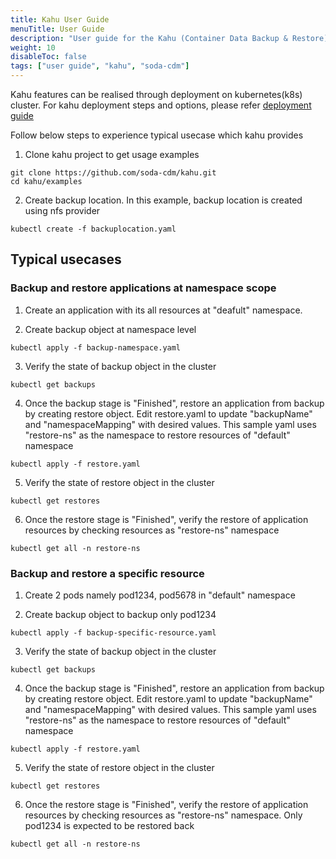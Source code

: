 ```yaml
---
title: Kahu User Guide
menuTitle: User Guide
description: "User guide for the Kahu (Container Data Backup & Restore) project"
weight: 10
disableToc: false
tags: ["user guide", "kahu", "soda-cdm"] 
---
```


Kahu features can be realised through deployment on kubernetes(k8s) cluster. 
For kahu deployment steps and options, please refer [deployment guide](https://github.com/soda-cdm/documentation/blob/main/kahu/deployment_guide.md)

Follow below steps to experience typical usecase which kahu provides
1. Clone kahu project to get usage examples
```shell
git clone https://github.com/soda-cdm/kahu.git
cd kahu/examples
```

2. Create backup location. In this example, backup location is created using nfs provider
```shell
kubectl create -f backuplocation.yaml
```
## Typical usecases

### Backup and restore applications at namespace scope
1. Create an application with its all resources at "deafult" namespace.

2. Create backup object at namespace level
```shell
kubectl apply -f backup-namespace.yaml
```
3. Verify the state of backup object in the cluster
```shell
kubectl get backups
```
4. Once the backup stage is "Finished", restore an application from backup by creating restore object. Edit restore.yaml to update "backupName" and "namespaceMapping" with desired values. This sample yaml uses "restore-ns" as the namespace to restore resources of "default" namespace
```shell
kubectl apply -f restore.yaml
```
5. Verify the state of restore object in the cluster
```shell
kubectl get restores
```
6. Once the restore stage is "Finished", verify the restore of application resources by checking resources as "restore-ns" namespace
```shell
kubectl get all -n restore-ns
```

### Backup and restore a specific resource
1. Create 2 pods namely pod1234, pod5678 in "default" namespace 

2. Create backup object to backup only pod1234
```shell
kubectl apply -f backup-specific-resource.yaml
```
3. Verify the state of backup object in the cluster
```shell
kubectl get backups
```
4. Once the backup stage is "Finished", restore an application from backup by creating restore object. Edit restore.yaml to update "backupName" and "namespaceMapping" with desired values. This sample yaml uses "restore-ns" as the namespace to restore resources of "default" namespace
```shell
kubectl apply -f restore.yaml
```
5. Verify the state of restore object in the cluster
```shell
kubectl get restores
```
6. Once the restore stage is "Finished", verify the restore of application resources by checking resources as "restore-ns" namespace.
Only pod1234 is expected to be restored back
```shell
kubectl get all -n restore-ns
```
